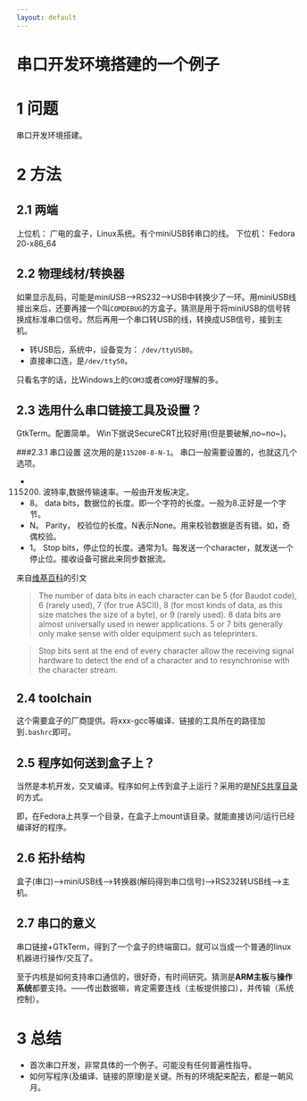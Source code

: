 ```yaml
---
layout: default
---
```


串口开发环境搭建的一个例子
==========================

1 问题
====
串口开发环境搭建。


2 方法
====

2.1 两端
------

上位机： 广电的盒子，Linux系统。有个miniUSB转串口的线。
下位机： Fedora 20-x86_64


2.2 物理线材/转换器
---------------
如果显示乱码，可能是miniUSB-->RS232-->USB中转换少了一环。用miniUSB线接出来后，还要再接一个叫`COMDEBUG`的方盒子。猜测是用于将miniUSB的信号转换成标准串口信号。然后再用一个串口转USB的线，转换成USB信号，接到主机。

- 转USB后，系统中，设备变为： `/dev/ttyUSB0`。
- 直接串口连，是`/dev/ttyS0`。

只看名字的话，比Windows上的`COM3`或者`COM9`好理解的多。

2.3 选用什么串口链接工具及设置？
---------------------
GtkTerm。配置简单。 Win下据说SecureCRT比较好用(但是要破解,no~no~)。

###2.3.1  串口设置
这次用的是`115200-8-N-1`。 串口一般需要设置的，也就这几个选项。

- 115200. 波特率,数据传输速率。一般由开发板决定。
- 8。 data bits，数据位的长度。即一个字符的长度。一般为8.正好是一个字节。
- N。 Parity，   校验位的长度。N表示None。用来校验数据是否有错。如，奇偶校验。
- 1。 Stop bits，停止位的长度。通常为1。每发送一个character，就发送一个停止位。接收设备可据此来同步数据流。

来自[维基百科][1]的引文

>The number of data bits in each character can be 5 (for Baudot code), 6 (rarely used), 7 (for true ASCII), 8 (for most kinds of data, as this size matches the size of a byte), or 9 (rarely used). 8 data bits are almost universally used in newer applications. 5 or 7 bits generally only make sense with older equipment such as teleprinters.

>Stop bits sent at the end of every character allow the receiving signal hardware to detect the end of a character and to resynchronise with the character stream. 

2.4 toolchain
---------
这个需要盒子的厂商提供。将xxx-gcc等编译、链接的工具所在的路径加到`.bashrc`即可。


2.5 程序如何送到盒子上？
--------------
当然是本机开发，交叉编译。程序如何上传到盒子上运行？采用的是[NFS共享目录][2]的方式。

即，在Fedora上共享一个目录，在盒子上mount该目录。就能直接访问/运行已经编译好的程序。


2.6 拓扑结构
---------
盒子(串口)-->miniUSB线-->转换器(解码得到串口信号)-->RS232转USB线-->主机。


2.7 串口的意义
----------
串口链接+GTkTerm，得到了一个盒子的终端窗口。就可以当成一个普通的linux机器进行操作/交互了。

至于内核是如何支持串口通信的，很好奇，有时间研究。猜测是**ARM主板**与**操作系统**都要支持。——传出数据嘛，肯定需要连线（主板提供接口），并传输（系统控制）。

3 总结
====

- 首次串口开发，非常具体的一个例子。可能没有任何普遍性指导。
- 如何写程序(及编译、链接的原理)是关键。所有的环境配来配去，都是一朝风月。

[1]: http://en.wikipedia.org/wiki/Serial_port#Settings
[2]: http://xueyayang.github.io/2014/04/18/%E5%9C%A8Fedora20%E4%B8%8A%E5%BC%80%E5%A7%8BNFS%E6%9C%8D%E5%8A%A1.html 
